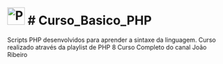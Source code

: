 # <img src="https://logonoid.com/images/thumbs/php-logo.jpg" width=40  alt="PHP Logo" /> # Curso_Basico_PHP
Scripts PHP desenvolvidos para aprender a sintaxe da linguagem. 
Curso realizado através da playlist de PHP 8 Curso Completo do canal João Ribeiro
